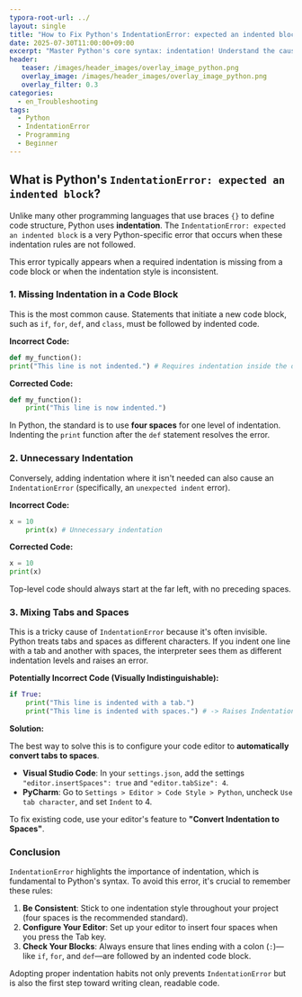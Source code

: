```yaml
---
typora-root-url: ../
layout: single
title: "How to Fix Python's IndentationError: expected an indented block"
date: 2025-07-30T11:00:00+09:00
excerpt: "Master Python's core syntax: indentation! Understand the causes of and solutions for IndentationError, fix mixed tabs and spaces, and learn to write clean, error-free code."
header:
   teaser: /images/header_images/overlay_image_python.png
   overlay_image: /images/header_images/overlay_image_python.png
   overlay_filter: 0.3
categories:
  - en_Troubleshooting
tags:
  - Python
  - IndentationError
  - Programming
  - Beginner
---
```


## What is Python's `IndentationError: expected an indented block`?

Unlike many other programming languages that use braces `{}` to define code structure, Python uses **indentation**. The `IndentationError: expected an indented block` is a very Python-specific error that occurs when these indentation rules are not followed.

This error typically appears when a required indentation is missing from a code block or when the indentation style is inconsistent.

### 1. Missing Indentation in a Code Block

This is the most common cause. Statements that initiate a new code block, such as `if`, `for`, `def`, and `class`, must be followed by indented code.

**Incorrect Code:**
```python
def my_function():
print("This line is not indented.") # Requires indentation inside the def block
```

**Corrected Code:**
```python
def my_function():
    print("This line is now indented.")
```
In Python, the standard is to use **four spaces** for one level of indentation. Indenting the `print` function after the `def` statement resolves the error.

### 2. Unnecessary Indentation

Conversely, adding indentation where it isn't needed can also cause an `IndentationError` (specifically, an `unexpected indent` error).

**Incorrect Code:**
```python
x = 10
    print(x) # Unnecessary indentation
```

**Corrected Code:**
```python
x = 10
print(x)
```
Top-level code should always start at the far left, with no preceding spaces.

### 3. Mixing Tabs and Spaces

This is a tricky cause of `IndentationError` because it's often invisible. Python treats tabs and spaces as different characters. If you indent one line with a tab and another with spaces, the interpreter sees them as different indentation levels and raises an error.

**Potentially Incorrect Code (Visually Indistinguishable):**
```python
if True:
	print("This line is indented with a tab.")
    print("This line is indented with spaces.") # -> Raises IndentationError
```

**Solution:**

The best way to solve this is to configure your code editor to **automatically convert tabs to spaces**.

-   **Visual Studio Code**: In your `settings.json`, add the settings `"editor.insertSpaces": true` and `"editor.tabSize": 4`.
-   **PyCharm**: Go to `Settings > Editor > Code Style > Python`, uncheck `Use tab character`, and set `Indent` to 4.

To fix existing code, use your editor's feature to **"Convert Indentation to Spaces"**.

### Conclusion

`IndentationError` highlights the importance of indentation, which is fundamental to Python's syntax. To avoid this error, it's crucial to remember these rules:

1.  **Be Consistent**: Stick to one indentation style throughout your project (four spaces is the recommended standard).
2.  **Configure Your Editor**: Set up your editor to insert four spaces when you press the Tab key.
3.  **Check Your Blocks**: Always ensure that lines ending with a colon (`:`)—like `if`, `for`, and `def`—are followed by an indented code block.

Adopting proper indentation habits not only prevents `IndentationError` but is also the first step toward writing clean, readable code.
